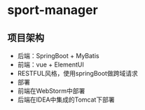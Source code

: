 # sport-manager
## 项目架构
- 后端：SpringBoot + MyBatis
- 前端：vue + ElementUI
- RESTFUL风格，使用springBoot做跨域请求
- 部署
 - 前端在WebStorm中部署
 - 后端在IDEA中集成的Tomcat下部署
